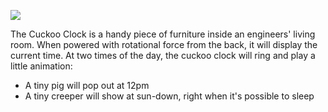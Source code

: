![](https://i.imgur.com/C6V8Fc8.jpg)

The Cuckoo Clock is a handy piece of furniture inside an engineers' living room. When powered with rotational force from the back, it will display the current time. At two times of the day, the cuckoo clock will ring and play a little animation:
* A tiny pig will pop out at 12pm
* A tiny creeper will show at sun-down, right when it's possible to sleep  